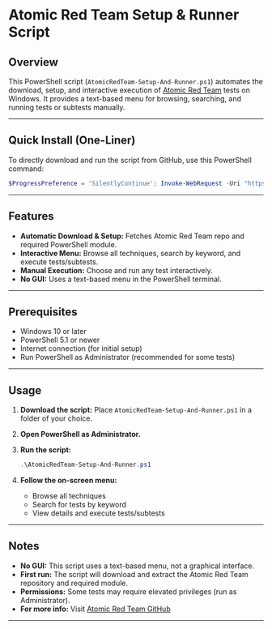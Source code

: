 # Atomic Red Team Setup & Runner Script

## Overview
This PowerShell script (`AtomicRedTeam-Setup-And-Runner.ps1`) automates the download, setup, and interactive execution of [Atomic Red Team](https://github.com/redcanaryco/atomic-red-team) tests on Windows. It provides a text-based menu for browsing, searching, and running tests or subtests manually.

---

## Quick Install (One-Liner)

To directly download and run the script from GitHub, use this PowerShell command:

```powershell
$ProgressPreference = 'SilentlyContinue'; Invoke-WebRequest -Uri "https://raw.githubusercontent.com/Akash-CyberSamurai/AtomicRedWithGUI/main/AtomicRedTeam-Setup-And-Runner.ps1" -OutFile "AtomicRedTeam-Setup-And-Runner.ps1"; PowerShell -ExecutionPolicy Bypass -File .\AtomicRedTeam-Setup-And-Runner.ps1
```

---

## Features
- **Automatic Download & Setup:** Fetches Atomic Red Team repo and required PowerShell module.
- **Interactive Menu:** Browse all techniques, search by keyword, and execute tests/subtests.
- **Manual Execution:** Choose and run any test interactively.
- **No GUI:** Uses a text-based menu in the PowerShell terminal.

---

## Prerequisites
- Windows 10 or later
- PowerShell 5.1 or newer
- Internet connection (for initial setup)
- Run PowerShell as Administrator (recommended for some tests)

---

## Usage
1. **Download the script:**
   Place `AtomicRedTeam-Setup-And-Runner.ps1` in a folder of your choice.

2. **Open PowerShell as Administrator.**

3. **Run the script:**
   ```powershell
   .\AtomicRedTeam-Setup-And-Runner.ps1
   ```

4. **Follow the on-screen menu:**
   - Browse all techniques
   - Search for tests by keyword
   - View details and execute tests/subtests

---

## Notes
- **No GUI:** This script uses a text-based menu, not a graphical interface.
- **First run:** The script will download and extract the Atomic Red Team repository and required module.
- **Permissions:** Some tests may require elevated privileges (run as Administrator).
- **For more info:** Visit [Atomic Red Team GitHub](https://github.com/redcanaryco/atomic-red-team)

--- 